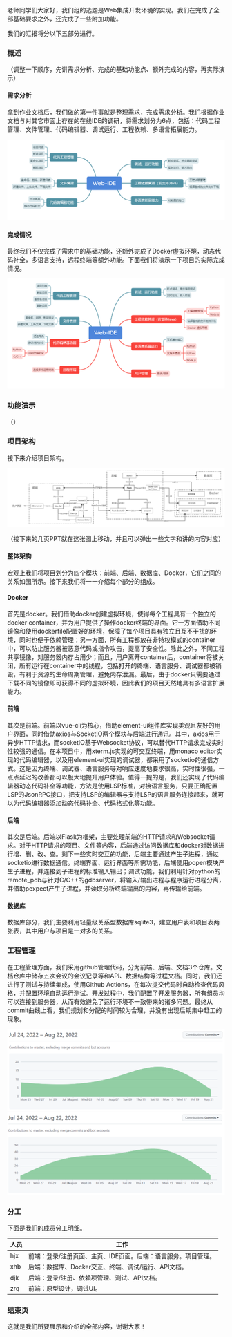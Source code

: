 老师同学们大家好，我们组的选题是Web集成开发环境的实现。我们在完成了全部基础要求之外，还完成了一些附加功能。

我们的汇报将分以下五部分进行。

### 概述

（调整一下顺序，先讲需求分析、完成的基础功能点、额外完成的内容，再实际演示）

#### 需求分析

拿到作业文档后，我们做的第一件事就是整理需求，完成需求分析。我们根据作业文档与对其它市面上存在的在线IDE的调研，将需求划分为6点，包括：代码工程管理、文件管理、代码编辑器、调试运行、工程依赖、多语言拓展能力。

![](assets/需求分析.png)

#### 完成情况

最终我们不仅完成了需求中的基础功能，还额外完成了Docker虚拟环境，动态代码补全，多语言支持，远程终端等额外功能。下面我们将演示一下项目的实际完成情况。

![](assets/实际完成情况.png)

### 功能演示

（）

### 项目架构

接下来介绍项目架构。

![](assets/项目架构.png)

（接下来的几页PPT就在这张图上移动，并且可以弹出一些文字和讲的内容对应）

#### 整体架构

宏观上我们将项目划分为四个模块：前端、后端、数据库、Docker，它们之间的关系如图所示。接下来我们将一一介绍每个部分的组成。

#### Docker

首先是docker。我们借助docker创建虚拟环境，使得每个工程具有一个独立的docker container，并为用户提供了操作docker终端的界面。它一方面借助不同镜像和使用dockerfile配置好的环境，保障了每个项目具有独立且互不干扰的环境，同时也便于依赖管理；另一方面，所有工程都放在非特权模式的container中，可以防止服务器被恶意代码或指令攻击，提高了安全性。除此之外，不同工程共享镜像，对服务器内存占用少；而且，用户离开container后，container将被关闭，所有运行在container中的线程，包括打开的终端、语言服务、调试器都被销毁，有利于资源的生命周期管理，避免内存泄漏。最后，由于docker只需要通过下载不同的镜像即可获得不同的虚拟环境，因此我们的项目天然地具有多语言扩展能力。

#### 前端

其次是前端。前端以vue-cli为核心，借助element-ui组件库实现美观且友好的用户界面，同时借助axios与SocketIO两个模块与后端进行通讯。其中，axios用于异步HTTP请求，而socketIO基于Websocket协议，可以替代HTTP请求完成实时性较强的通信。在本项目中，用xterm.js实现的可交互终端，用monaco editor实现的代码编辑器，以及用element-ui实现的调试器，都采用了socketio的通信方式。这是因为终端、调试器、语言服务等对响应速度地要求很高，实时性很强，一点点延迟的改善都可以极大地提升用户体验。值得一提的是，我们还实现了代码编辑器动态代码补全等功能，方法是使用LSP标准，对接语言服务，只要正确配置LSP的JsonRPC接口，把支持LSP的编辑器与支持LSP的语言服务连接起来，就可以为代码编辑器添加动态代码补全、代码格式化等功能。

#### 后端

其次是后端。后端以Flask为框架，主要处理前端的HTTP请求和Websocket请求。对于HTTP请求的项目、文件等内容，后端通过访问数据库和docker对数据进行增、删、改、查。剩下一些实时交互的功能，后端主要通过产生子进程，通过socketio进行数据通信。终端界面、运行界面等所需功能，后端使用popen模块产生子进程，并连接到子进程的标准输入输出；调试功能，我们利用针对python的remote_pdb与针对C/C++的gdbserver，将输入/输出进程与程序运行进程分离，并借助pexpect产生子进程，并读取分析终端输出的内容，再传输给前端。

#### 数据库

数据库部分，我们主要利用轻量级关系型数据库sqlite3，建立用户表和项目表两张表，其中用户与项目是一对多的关系。

### 工程管理

在工程管理方面，我们采用github管理代码，分为前端、后端、文档3个仓库。文档仓库中储存五次会议的会议记录等和API、数据结构等过程文档。同时，我们还进行了测试与持续集成，使用Github Actions，在每次提交代码时自动检查代码风格，并配置环境自动运行测试。开发过程中，我们配置了开发服务器，所有组员均可以连接到服务器，从而有效避免了运行环境不一致带来的诸多问题。最终从commit曲线上看，我们规划和分配的时间较为合理，并没有出现后期集中赶工的现象。

![](assets/前端commit曲线.png)
![](assets/后端commit曲线.png)

### 分工

下面是我们的成员分工明细。

| 人员 | 工作                                                         |
| ---- | ------------------------------------------------------------ |
| hjx  | 前端：登录/注册页面、主页、IDE页面。后端：语言服务。项目管理。 |
| xhb  | 后端：数据库、Docker交互、终端、调试/运行、API文档。         |
| djk  | 后端：登录/注册、依赖项管理、测试、API文档。                 |
| zrq  | 前端：原型设计，调试UI。                                     |

### 结束页

这就是我们所要展示和介绍的全部内容，谢谢大家！